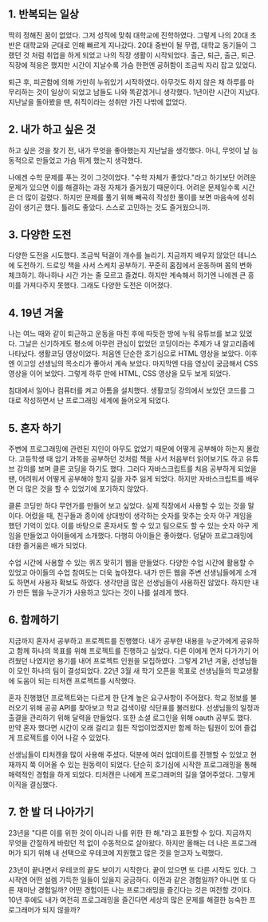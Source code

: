 ## 1. 반복되는 일상

딱히 정해진 꿈이 없었다. 그저 성적에 맞춰 대학교에 진학하였다. 그렇게 나의 20대 초반은 대학교와 군대로 인해 빠르게 지나갔다. 20대 중반이 될 무렵, 대학교 동기들이 그랬던 것 처럼 취업을 하게 되었고 나의 직장 생활이 시작되었다. 출근, 퇴근, 출근, 퇴근. 직장에 적응은 했지만 시간이 지날수록 가슴 한편엔 공허함이 조금씩 자리 잡고 있었다.

퇴근 후, 피곤함에 의해 가만히 누워있기 시작하였다. 아무것도 하지 않은 채 하루를 마무리하는 것이 일상이 되었고 남들도 나와 똑같겠거니 생각했다. 1년이란 시간이 지났다. 지난날을 돌아봤을 땐, 취직이라는 성취만 가진 나밖에 없었다.

## 2. 내가 하고 싶은 것

하고 싶은 것을 찾기 전, 내가 무엇을 좋아했는지 지난날을 생각했다. 아니, 무엇이 날 능동적으로 만들었고 가슴 뛰게 했는지 생각했다.

나에겐 수학 문제를 푸는 것이 그것이었다. "수학 자체가 좋았다."라고 하기보단 어려운 문제가 있으면 이를 해결하는 과정 자체가 즐거웠기 때문이다. 어려운 문제일수록 시간은 더 많이 걸렸다. 하지만 문제를 풀기 위해 빼곡히 작성한 풀이를 보면 마음속에 성취감이 생기곤 했다. 틀려도 좋았다. 스스로 고민하는 것도 즐거웠으니까.

## 3. 다양한 도전

다양한 도전을 시도했다. 조금씩 턱걸이 개수를 늘리기. 지금까지 배우지 않았던 테니스에 도전하기. 드로잉 책을 사서 스케치 공부하기. 꾸준히 홈짐에서 운동하며 몸의 변화 체크하기. 하나하나 시간 가는 줄 모르고 즐겼다. 하지만 계속해서 하기엔 나에겐 큰 흥미를 가져다주지 못했다. 그래도 다양한 도전은 이어졌다.

## 4. 19년 겨울

나는 여느 때와 같이 퇴근하고 운동을 마친 후에 따듯한 방에 누워 유튜브를 보고 있었다. 그날은 신기하게도 평소에 아무런 관심이 없었던 코딩이라는 주제가 내 알고리즘에 나타났다. 생활코딩 영상이었다. 처음엔 단순한 호기심으로 HTML 영상을 보았다. 이후엔 이고잉 선생님의 목소리가 좋아서 계속 보았다. 마지막엔 다음 영상이 궁금해서 CSS 영상을 이어 보았다. 그렇게 하루 만에 HTML, CSS 영상을 모두 보게 되었다.

침대에서 일어나 컴퓨터를 켜고 아톰을 설치했다. 생활코딩 강의에서 보았던 코드를 그대로 작성하면서 난 프로그래밍 세계에 들어오게 되었다.

## 5. 혼자 하기

주변에 프로그래밍에 관련된 지인이 아무도 없었기 때문에 어떻게 공부해야 하는지 몰랐다. 고등학생 때 암기 과목을 공부하던 것처럼 책을 사서 처음부터 읽어보기도 하고 유튜브 강의를 보며 클론 코딩을 하기도 했다. 그러다 자바스크립트를 처음 공부하게 되었을 땐, 어려워서 어떻게 공부해야 할지 길을 자주 잃게 되었다. 하지만 자바스크립트를 배우면 더 많은 것을 할 수 있었기에 포기하지 않았다.

클론 코딩만 하다 무언가를 만들어 보고 싶었다. 실제 직장에서 사용할 수 있는 것을 말이다. 어렸을 때, 친구들과 종이에 상대방이 생각하는 숫자를 맞추는 숫자 야구 게임을 했던 기억이 있다. 이를 바탕으로 혼자서도 할 수 있고 팀으로도 할 수 있는 숫자 야구 게임을 만들었고 아이들에게 소개했다. 다행히 아이들은 좋아했다. 덩달아 프로그래밍에 대한 즐거움은 배가 되었다.

수업 시간에 사용할 수 있는 퀴즈 맞히기 웹을 만들었다. 다양한 수업 시간에 활용할 수 있었고 아이들의 수업 참여도는 더욱 높아졌다. 내가 만든 웹을 주변 선생님들에게 소개도 하면서 사용자 확보도 하였다. 생각만큼 많은 선생님들이 사용하진 않았다. 하지만 내가 만든 웹을 누군가가 사용하고 있다는 것이 나를 설레게 했다.

## 6. 함께하기

지금까지 혼자서 공부하고 프로젝트를 진행했다. 내가 공부한 내용을 누군가에게 공유하고 함께 하나의 목표를 위해 프로젝트를 진행하고 싶었다. 다른 이에게 먼저 다가가기 어려웠던 나였지만 용기를 내어 프로젝트 인원을 모집하였다. 그렇게 21년 겨울, 선생님들이 모인 하나의 팀이 결성되었다. 22년 3월 새 학기 오픈을 목표로 선생님들의 학교생활에 도움이 되는 티처캔 프로젝트를 시작했다.

혼자 진행했던 프로젝트와는 다르게 한 단계 높은 요구사항이 주어졌다. 학교 정보를 불러오기 위해 공공 API를 찾아보고 학교 검색이랑 식단표를 불러왔다. 선생님들의 일정과 출결을 관리하기 위해 달력을 만들었다. 또한 소셜 로그인을 위해 oauth 공부도 했다. 만약 혼자 했다면 시간이 오래 걸리고 힘든 작업이었겠지만 함께 하는 팀원이 있어 즐겁게 프로젝트를 이어 나갈 수 있었다.

선생님들이 티처캔을 많이 사용해 주셨다. 덕분에 여러 업데이트를 진행할 수 있었고 현재까지 쭉 이어올 수 있는 원동력이 되었다. 단순히 호기심에 시작한 프로그래밍을 통해 매력적인 경험을 하게 되었다. 티처캔은 나에게 프로그래머의 길을 열어주었다. 그렇게 이직을 결심했다.

## 7. 한 발 더 나아가기

23년을 "다른 이를 위한 것이 아니라 나를 위한 한 해."라고 표현할 수 있다. 지금까지 무엇을 간절하게 바랐던 적 없이 수동적으로 살아왔다. 하지만 올해는 더 나은 프로그래머가 되기 위해 내 선택으로 우테코에 지원했고 많은 것을 얻고자 노력했다.

23년이 끝나면서 우테코의 끝도 보이기 시작한다. 끝이 있으면 또 다른 시작도 있다. 그 시작엔 어떤 설렘 가득한 일들이 있을지 궁금하다. 이전과 같은 경험일까? 아니면 또 다른 재미난 경험일까? 어떤 경험이든 나는 프로그래밍을 즐긴다는 것은 여전할 것이다. 10년 후에도 내가 여전히 프로그래밍을 즐긴다면 세상의 많은 문제를 해결한 능숙한 프로그래머가 되지 않을까?
